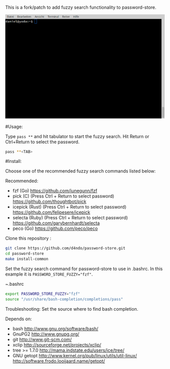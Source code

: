 This is a fork/patch to add fuzzy search functionality to password-store.

![Screencast](out.gif)

#Usage:

Type `pass **` and hit tabulator to start the fuzzy search. Hit Return or Ctrl+Return to select the password.
 
```bash
pass **<TAB>
```
#Install:

Choose one of the recommended fuzzy search commands listed below:

Recommended:

- fzf (Go)
  https://github.com/junegunn/fzf
- pick (C) (Press Ctrl + Return to select password)
  https://github.com/thoughtbot/pick
- icepick (Rust) (Press Ctrl + Return to select password)
  https://github.com/felipesere/icepick
- selecta (Ruby) (Press Ctrl + Return to select password)
  https://github.com/garybernhardt/selecta
- peco (Go)
  https://github.com/peco/peco

Clone this repository : 

```bash
git clone https://github.com/d4ndo/password-store.git
cd password-store
make install-common
```

Set the fuzzy search command for password-store to use in .bashrc. In this example it is `PASSWORD_STORE_FUZZY="fzf"`.

~.bashrc

```bash
export PASSWORD_STORE_FUZZY="fzf"
source "/usr/share/bash-completion/completions/pass"
```

Troubleshooting: Set the source where to find bash completion.


Depends on:

- bash
  http://www.gnu.org/software/bash/
- GnuPG2
  http://www.gnupg.org/
- git
  http://www.git-scm.com/
- xclip
  http://sourceforge.net/projects/xclip/
- tree >= 1.7.0
  http://mama.indstate.edu/users/ice/tree/
- GNU getopt
  http://www.kernel.org/pub/linux/utils/util-linux/
  http://software.frodo.looijaard.name/getopt/
	
